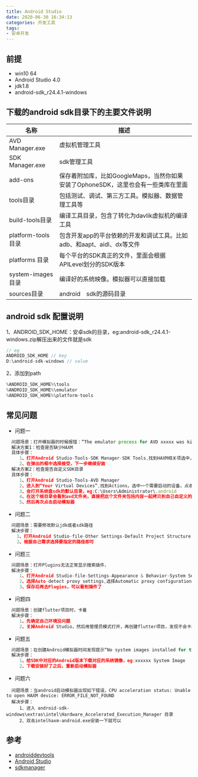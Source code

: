 ```yaml
---
title: Android Studio
date: 2020-06-30 16:34:13
categories: 开发工具
tags:
- 安卓开发
---
```

## 前提
* win10 64
* Android Studio 4.0
* jdk1.8
* android-sdk_r24.4.1-windows

## 下载的android sdk目录下的主要文件说明
名称 | 描述
--   | --
AVD Manager.exe | 虚拟机管理工具
SDK Manager.exe | sdk管理工具
add-ons | 保存着附加库，比如GoogleMaps，当然你如果安装了OphoneSDK，这里也会有一些类库在里面
tools目录 | 包括测试、调试、第三方工具。模拟器、数据管理工具等
build-tools目录 | 编译工具目录，包含了转化为davlik虚拟机的编译工具
platform-tools目录 | 包含开发app的平台依赖的开发和调试工具。比如adb、和aapt、aidl、dx等文件
platforms 目录 | 每个平台的SDK真正的文件，里面会根据APILevel划分的SDK版本
system-images目录 | 编译好的系统映像。模拟器可以直接加载
sources目录 | android　sdk的源码目录




## android sdk 配置说明
1、ANDROID_SDK_HOME：安卓sdk的目录，eg:android-sdk_r24.4.1-windows.zip解压出来的文件就是sdk
```js
// eg
ANDROID_SDK_HOME // key
D:\android-sdk-windows // value
```
2、添加到path
```js
%ANDROID_SDK_HOME%\tools
%ANDROID_SDK_HOME%\emulator
%ANDROID_SDK_HOME%\platform-tools
```

## 常见问题
* 问题一
```js
  问题场景：打开模拟器的时候报错：“The emulator process for AVD xxxxx was killed”
  解决方案1：检查是否缺少HAXM
  具体步骤：
     1、打开Android Studio-Tools-SDK Manager-SDK Tools,找到HAXM相关项选中，然后点击下面的Apply按钮
     2、在弹出的框中选择接受，下一步继续安装
  解决方案2：检查是否自定义SDK目录
  具体步骤：
     1、打开Android Studio-Tools-AVD Manager
     2、进入到“Your Virtual Devices”,找到Actions，选中一个需要启动的设备，点击最右边的向下箭头，选择“Show on Disk”
     3、会打开系统盘sdk的默认目录，eg:C:\Users\Administrator\.android
     4、在这个根目录会看到avd文件夹，直接把这个文件夹包括内容一起拷贝到自己自定义的sdk根目录下
     5、然后再次点击启动模拟器
```
* 问题二
```js
  问题场景：需要修改默认jdk或者sdk路径
  解决步骤：
    1、打开Android Studio-file-Other Settings-Default Project Structure...
    2、根据自己需求选择要指定的路径即可
```
* 问题三
```js
  问题场景：打开Plugins无法正常显示搜索插件，
  解决步骤：
     1、打开Android Studio-file-Settings-Appearance & Behavior-System Settings-HTTP Proxy
     2、选择Auto-detect proxy settings,选择Automatic proxy configuration URL:,设置值为：https://plugins.jetbrains.com/ 
     3、保存后再去Plugins，可以看到插件了
```
* 问题四
```js
  问题场景：创建flutter项目时，卡着
  解决步骤：
     1、先确定自己环境没问题
     2、关掉Android Studio，然后用管理员模式打开，再创建flutter项目，发现不会卡着了
```
* 问题五
```js
  问题场景：在创建Android模拟器时间发现提示“No system images installed for this target”问题，无法创建模拟器
  解决步骤：
     1、给SDK中对应的Android版本下载对应的系统镜像，eg:xxxxxx System Image
     2、下载安装好了之后，重新启动模拟器
```
* 问题六
```
  问题场景：当android启动模拟器出现如下错误，CPU acceleration status: Unable to open HAXM device: ERROR_FILE_NOT_FOUND
  解决步骤：
     1、进入 android-sdk-windows\extras\intel\Hardware_Accelerated_Execution_Manager 目录
     2、双击intelhaxm-android.exe安装一下就可以
```


## 参考
* [androiddevtools](https://www.androiddevtools.cn/index.html)
* [Android Studio](https://developer.android.google.cn/studio)
* [sdkmanager](https://developer.android.google.cn/studio/command-line/sdkmanager.html)

